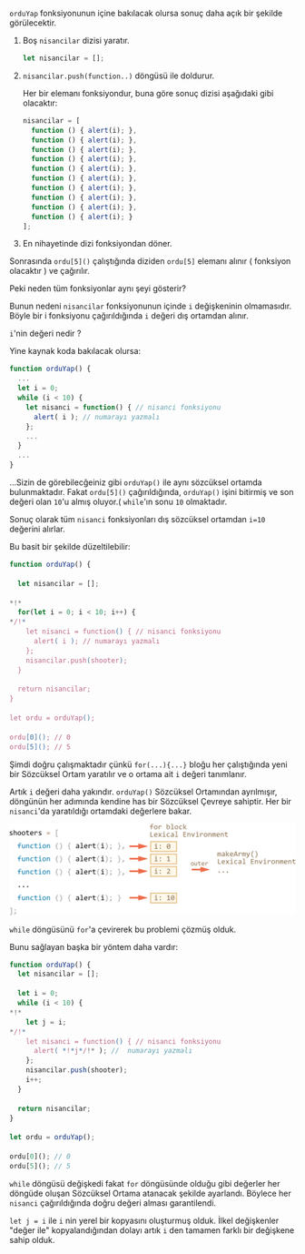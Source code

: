 
`orduYap` fonksiyonunun içine bakılacak olursa sonuç daha açık bir şekilde görülecektir.


1. Boş `nisancilar` dizisi yaratır.

    ```js
    let nisancilar = [];
    ```

2. `nisancilar.push(function..)` döngüsü ile doldurur.

    Her bir elemanı fonksiyondur, buna göre sonuç dizisi aşağıdaki gibi olacaktır:
    
    ```js no-beautify
    nisancilar = [
      function () { alert(i); },
      function () { alert(i); },
      function () { alert(i); },
      function () { alert(i); },
      function () { alert(i); },
      function () { alert(i); },
      function () { alert(i); },
      function () { alert(i); },
      function () { alert(i); },
      function () { alert(i); }
    ];
    ```

3. En nihayetinde dizi fonksiyondan döner.

Sonrasında `ordu[5]()` çalıştığında diziden `ordu[5]` elemanı alınır ( fonksiyon olacaktır ) ve çağırılır.

Peki neden tüm fonksiyonlar aynı şeyi gösterir?

Bunun nedeni `nisancilar` fonksiyonunun içinde `i` değişkeninin olmamasıdır. Böyle bir i fonksiyonu çağırıldığında `i` değeri dış ortamdan alınır.

`i`'nin değeri nedir ?

Yine kaynak koda bakılacak olursa:

```js
function orduYap() {
  ...
  let i = 0;
  while (i < 10) {
    let nisanci = function() { // nisanci fonksiyonu
      alert( i ); // numarayı yazmalı
    };
    ...
  }
  ...
}
```

...Sizin de görebilecğeiniz gibi `orduYap()` ile aynı sözcüksel ortamda bulunmaktadır. Fakat `ordu[5]()` çağırıldığında, `orduYap()` işini bitirmiş ve son değeri olan `10`'u almış oluyor.( `while`'ın sonu `10` olmaktadır.

Sonuç olarak tüm `nisanci` fonksiyonları dış sözcüksel ortamdan `i=10` değerini alırlar.

Bu basit bir şekilde düzeltilebilir:

```js run
function orduYap() {

  let nisancilar = [];

*!*
  for(let i = 0; i < 10; i++) {
*/!*
    let nisanci = function() { // nisanci fonksiyonu
      alert( i ); // numarayı yazmalı
    };
    nisancilar.push(shooter);
  }

  return nisancilar;
}

let ordu = orduYap();

ordu[0](); // 0
ordu[5](); // 5
```

Şimdi doğru çalışmaktadır çünkü `for(...){...}` bloğu her çalıştığında yeni bir Sözcüksel Ortam yaratılır ve o ortama ait `i` değeri tanımlanır.

Artık `i` değeri daha yakındır. `orduYap()` Sözcüksel Ortamından ayrılmışır, döngünün her adımında kendine has bir Sözcüksel Çevreye sahiptir. Her bir `nisanci`'da yaratıldığı ortamdaki değerlere bakar.

![](lexenv-makearmy.png)

`while` döngüsünü `for`'a çevirerek bu problemi çözmüş olduk.

Bunu sağlayan başka bir yöntem daha vardır:


```js run
function orduYap() {
  let nisancilar = [];

  let i = 0;
  while (i < 10) {
*!*
    let j = i;
*/!*
    let nisanci = function() { // nisanci fonksiyonu
      alert( *!*j*/!* ); //  numarayı yazmalı
    };
    nisancilar.push(shooter);
    i++;
  }

  return nisancilar;
}

let ordu = orduYap();

ordu[0](); // 0
ordu[5](); // 5
```
`while` döngüsü değişkedi fakat `for` döngüsünde olduğu gibi değerler her döngüde oluşan Sözcüksel Ortama atanacak şekilde ayarlandı. Böylece her `nisanci` çağırıldığında doğru değeri alması garantilendi.

`let j = i` ile `i` nin yerel bir kopyasını oluşturmuş olduk. İlkel değişkenler "değer ile" kopyalandığından dolayı artık `i` den tamamen farklı bir değişkene sahip olduk.